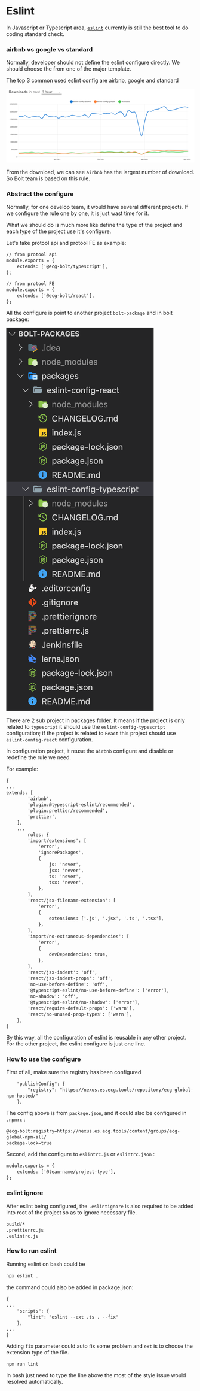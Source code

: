 # Eslint

In Javascript or Typescript area, [`eslint`](https://eslint.org) currently is still the best tool to do coding standard check.&#x20;



### airbnb vs google vs standard

Normally, developer should not define the eslint configure directly. We should choose the from one of the major template.

The top 3 common used eslint config are airbnb, google and standard

![](<../../.gitbook/assets/image (1) (1) (1).png>)

From the download, we can see `airbnb` has the largest number of download. So Bolt team is based on this rule.



### Abstract the configure

Normally, for one develop team, it would have several different projects. If we configure the rule one by one, it is just wast time for it.

What we should do is much more like define the type of the project and each type of the project use it's configure.



Let's take protool api and protool FE as example:

```
// from protool api
module.exports = {
    extends: ['@ecg-bolt/typescript'],
};

```

```
// from protool FE
module.exports = {
    extends: ['@ecg-bolt/react'],
};

```



All the configure is point to another project `bolt-package`  and in bolt package:

![](<../../.gitbook/assets/image (2) (1) (1).png>)

There are 2 sub project in packages folder. It means if the project is only related to `typescript` it should use the `eslint-config-typescript` configuration; if the project is related to `React` this project should use `eslint-config-react` configuration.

In configuration project, it reuse the `airbnb` configure and disable or redefine the rule we need.

For example:

```
{
...
extends: [
        'airbnb',
        'plugin:@typescript-eslint/recommended',
        'plugin:prettier/recommended',
        'prettier',
    ],
    ...
        rules: {
        'import/extensions': [
            'error',
            'ignorePackages',
            {
                js: 'never',
                jsx: 'never',
                ts: 'never',
                tsx: 'never',
            },
        ],
        'react/jsx-filename-extension': [
            'error',
            {
                extensions: ['.js', '.jsx', '.ts', '.tsx'],
            },
        ],
        'import/no-extraneous-dependencies': [
            'error',
            {
                devDependencies: true,
            },
        ],
        'react/jsx-indent': 'off',
        'react/jsx-indent-props': 'off',
        'no-use-before-define': 'off',
        '@typescript-eslint/no-use-before-define': ['error'],
        'no-shadow': 'off',
        '@typescript-eslint/no-shadow': ['error'],
        'react/require-default-props': ['warn'],
        'react/no-unused-prop-types': ['warn'],
    },
}
```

By this way, all the configuration of eslint is reusable in any other project. For the other project, the eslint configure is just one line.

### How to use the configure

First of all, make sure the registry has been configured

```
    "publishConfig": {
        "registry": "https://nexus.es.ecg.tools/repository/ecg-global-npm-hosted/"
    },
```

The config above is from `package.json`, and it could also be configured in `.npmrc` :

```
@ecg-bolt:registry=https://nexus.es.ecg.tools/content/groups/ecg-global-npm-all/
package-lock=true
```

Second, add the configure to `eslintrc.js` or `eslintrc.json` :

```
module.exports = {
    extends: ['@team-name/project-type'],
};
```

### eslint ignore

After eslint being configured, the `.eslintignore` is also required to be added into root of the project so as to ignore necessary file.

```
build/*
.prettierrc.js
.eslintrc.js
```

### How to run eslint

Running eslint on bash could be

```bash
npx eslint .
```

the command could also be added in package.json:

```
{
...
    "scripts": {
        "lint": "eslint --ext .ts . --fix"
    },
...
}
```

Adding `fix` parameter could auto fix some problem and `ext` is to choose the extension type of the file.

```
npm run lint
```

In bash just need to type the line above the most of the style issue would resolved automatically.
